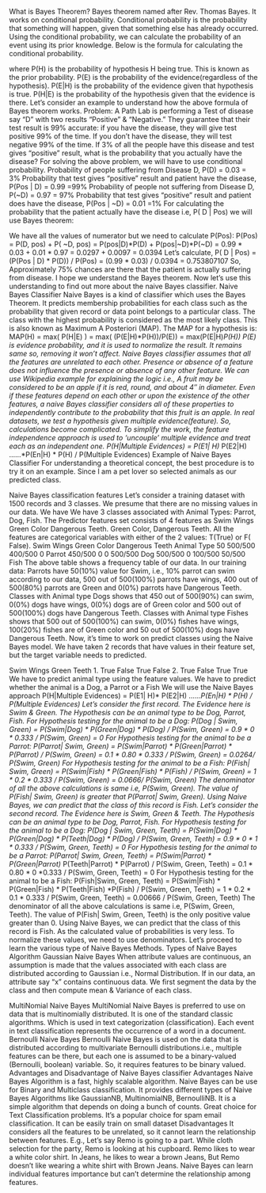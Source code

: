 What is Bayes Theorem?
Bayes theorem named after Rev. Thomas Bayes. It works on conditional probability. Conditional probability is the probability that something will happen, given that something else has already occurred. Using the conditional probability, we can calculate the probability of an event using its prior knowledge.
Below is the formula for calculating the conditional probability.

where 
P(H) is the probability of hypothesis H being true. This is known as the prior probability.
P(E) is the probability of the evidence(regardless of the hypothesis).
P(E|H) is the probability of the evidence given that hypothesis is true.
P(H|E) is the probability of the hypothesis given that the evidence is there.
Let’s consider an example to understand how the above formula of Bayes theorem works.
Problem:
A Path Lab is performing a Test of disease say “D” with two results “Positive” & “Negative.” They guarantee that their test result is 99% accurate: if you have the disease, they will give test positive 99% of the time. If you don’t have the disease, they will test negative 99% of the time. If 3% of all the people have this disease and test gives “positive” result, what is the probability that you actually have the disease?
For solving the above problem, we will have to use conditional probability.
Probability of people suffering from Disease D, P(D) = 0.03 = 3%
Probability that test gives “positive” result and patient have the disease, P(Pos | D) = 0.99 =99%
Probability of people not suffering from Disease D, P(~D) = 0.97 = 97%
Probability that test gives “positive” result and patient does have the disease, P(Pos | ~D) = 0.01 =1%
For calculating the probability that the patient actually have the disease i.e, P( D | Pos) we will use Bayes theorem:

 
We have all the values of numerator but we need to calculate P(Pos):
P(Pos) = P(D, pos) + P( ~D, pos)
= P(pos|D)*P(D) + P(pos|~D)*P(~D)
= 0.99 * 0.03 + 0.01 * 0.97
= 0.0297 + 0.0097
= 0.0394
Let’s calculate, P( D | Pos) = (P(Pos | D) * P(D)) / P(Pos)
= (0.99 * 0.03) / 0.0394
= 0.753807107
So, Approximately 75% chances are there that the patient is actually suffering from disease.
I hope we understand the Bayes theorem. Now let’s use this understanding to find out more about the naive Bayes classifier.
Naive Bayes Classifier
Naive Bayes is a kind of classifier which uses the Bayes Theorem. It predicts membership probabilities for each class such as the probability that given record or data point belongs to a particular class.  The class with the highest probability is considered as the most likely class. This is also known as Maximum A Posteriori (MAP).
The MAP for a hypothesis is:
MAP(H)
= max( P(H|E) )
=  max( (P(E|H)*P(H))/P(E))
= max(P(E|H)*P(H))
P(E) is evidence probability, and it is used to normalize the result. It remains same so, removing it won’t affect.
Naive Bayes classifier assumes that all the features are unrelated to each other. Presence or absence of a feature does not influence the presence or absence of any other feature. We can use Wikipedia example for explaining the logic i.e.,
A fruit may be considered to be an apple if it is red, round, and about 4″ in diameter.  Even if these features depend on each other or upon the existence of the other features, a naive Bayes classifier considers all of these properties to independently contribute to the probability that this fruit is an apple.
In real datasets, we test a hypothesis given multiple evidence(feature). So, calculations become complicated. To simplify the work, the feature independence approach is used to ‘uncouple’ multiple evidence and treat each as an independent one.
P(H|Multiple Evidences) =  P(E1| H)* P(E2|H) ……*P(En|H) * P(H) / P(Multiple Evidences)
Example of Naive Bayes Classifier
For understanding a theoretical concept, the best procedure is to try it on an example. Since I am a pet lover so selected animals as our predicted class. 

Naive Bayes classification features
Let’s consider a training dataset with 1500 records and 3 classes. We presume that there are no missing values in our data. We have
We have 3 classes associated with Animal Types:
Parrot,
Dog,
Fish.
The Predictor features set consists of 4 features as
Swim
Wings
Green Color
Dangerous Teeth.
Green Color, Dangerous Teeth.  All the features are categorical variables with either of the 2 values: T(True) or F( False).
Swim
Wings
Green Color
Dangerous Teeth
Animal Type
50
500/500
400/500
0
Parrot
450/500
0
0
500/500
Dog
500/500
0
100/500
50/500
Fish
The above table shows a frequency table of our data. In our training data:
Parrots have 50(10%) value for Swim, i.e., 10% parrot can swim according to our data, 500 out of 500(100%) parrots have wings, 400 out of 500(80%) parrots are Green and 0(0%) parrots have Dangerous Teeth.
Classes with Animal type Dogs shows that 450 out of 500(90%) can swim, 0(0%) dogs have wings, 0(0%) dogs are of Green color and 500 out of 500(100%) dogs have Dangerous Teeth.
Classes with Animal type Fishes shows that 500 out of 500(100%) can swim, 0(0%) fishes have wings, 100(20%) fishes are of Green color and 50 out of 500(10%) dogs have Dangerous Teeth.
Now, it’s time to work on predict classes using the Naive Bayes model. We have taken 2 records that have values in their feature set, but the target variable needs to predicted.

Swim
Wings
Green 
Teeth
1.
True
False
True
False
2.
True
False
True
True
We have to predict animal type using the feature values. We have to predict whether the animal is a Dog, a Parrot or a Fish
We will use the Naive Bayes approach
P(H|Multiple Evidences) =  P(E1| H)* P(E2|H) ……*P(En|H) * P(H) / P(Multiple Evidences)
Let’s consider the first record.
The Evidence here is Swim & Green. The Hypothesis can be an animal type to be Dog, Parrot, Fish.
For Hypothesis testing for the animal to be a Dog:
P(Dog | Swim, Green) = P(Swim|Dog) * P(Green|Dog) * P(Dog) / P(Swim, Green)
=  0.9 * 0 * 0.333 / P(Swim, Green)
= 0
For Hypothesis testing for the animal to be a Parrot:
P(Parrot| Swim, Green) = P(Swim|Parrot) * P(Green|Parrot) * P(Parrot) / P(Swim, Green)
=  0.1 * 0.80 * 0.333 / P(Swim, Green)
= 0.0264/ P(Swim, Green)
For Hypothesis testing for the animal to be a Fish:
P(Fish| Swim, Green) = P(Swim|Fish) * P(Green|Fish) * P(Fish) / P(Swim, Green)
=  1 * 0.2 * 0.333 / P(Swim, Green)
= 0.0666/ P(Swim, Green)
The denominator of all the above calculations is same i.e, P(Swim, Green). The value of P(Fish| Swim, Green) is greater that P(Parrot| Swim, Green).
Using Naive Bayes, we can predict that the class of this record is Fish.
Let’s consider the second record.
The Evidence here is Swim, Green & Teeth. The Hypothesis can be an animal type to be Dog, Parrot, Fish.
For Hypothesis testing for the animal to be a Dog:
P(Dog | Swim, Green, Teeth) = P(Swim|Dog) * P(Green|Dog) * P(Teeth|Dog) * P(Dog) / P(Swim, Green, Teeth)
=  0.9 * 0 * 1 * 0.333 / P(Swim, Green, Teeth)
= 0
For Hypothesis testing for the animal to be a Parrot:
P(Parrot| Swim, Green, Teeth) = P(Swim|Parrot) * P(Green|Parrot)* P(Teeth|Parrot) * P(Parrot) / P(Swim, Green, Teeth)
=  0.1 * 0.80 *  0 *0.333 / P(Swim, Green, Teeth)
= 0
For Hypothesis testing for the animal to be a Fish:
P(Fish|Swim, Green, Teeth) = P(Swim|Fish) * P(Green|Fish) * P(Teeth|Fish) *P(Fish) / P(Swim, Green, Teeth)
=  1 * 0.2 * 0.1 * 0.333 / P(Swim, Green, Teeth)
= 0.00666 / P(Swim, Green, Teeth)
The denominator of all the above calculations is same i.e, P(Swim, Green, Teeth). The value of P(Fish| Swim, Green, Teeth) is the only positive value greater than 0. Using Naive Bayes, we can predict that the class of this record is Fish.
As the calculated value of probabilities is very less. To normalize these values, we need to use denominators.
Let’s proceed to learn the various type of Naive Bayes Methods.
Types of Naive Bayes Algorithm
 Gaussian Naive Bayes
When attribute values are continuous, an assumption is made that the values associated with each class are distributed according to Gaussian i.e., Normal Distribution.
If in our data, an attribute say “x” contains continuous data. We first segment the data by the class and then compute mean  & Variance  of each class.

MultiNomial Naive Bayes
MultiNomial Naive Bayes is preferred to use on data that is multinomially distributed. It is one of the standard classic algorithms. Which is used in text categorization (classification). Each event in text classification represents the occurrence of a word in a document.
Bernoulli Naive Bayes
Bernoulli Naive Bayes is used on the data that is distributed according to multivariate Bernoulli distributions.i.e., multiple features can be there, but each one is assumed to be a binary-valued (Bernoulli, boolean) variable. So, it requires features to be binary valued.
Advantages and Disadvantage of Naive Bayes classifier
Advantages
Naive Bayes Algorithm is a fast, highly scalable algorithm.
Naive Bayes can be use for Binary and Multiclass classification. It provides different types of Naive Bayes Algorithms like GaussianNB, MultinomialNB, BernoulliNB.
It is a simple algorithm that depends on doing a bunch of counts.
Great choice for Text Classification problems. It’s a popular choice for spam email classification.
It can be easily train on small dataset
Disadvantages
It considers all the features to be unrelated, so it cannot learn the relationship between features. E.g., Let’s say Remo is going to a part. While cloth selection for the party, Remo is looking at his cupboard. Remo likes to wear a white color shirt. In Jeans, he likes to wear a brown Jeans, But Remo doesn’t like wearing a white shirt with Brown Jeans. Naive Bayes can learn individual features importance but can’t determine the relationship among features.